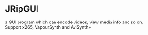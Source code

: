 # JRipGUI
a GUI program which can encode videos, view media info and so on. Support x265, VapourSynth and AviSynth+
